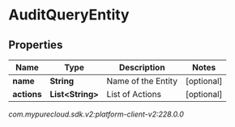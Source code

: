 # AuditQueryEntity


## Properties

| Name | Type | Description | Notes |
| ------------ | ------------- | ------------- | ------------- |
| **name** | **String** | Name of the Entity |  [optional] |
| **actions** | **List&lt;String&gt;** | List of Actions |  [optional] |




_com.mypurecloud.sdk.v2:platform-client-v2:228.0.0_
